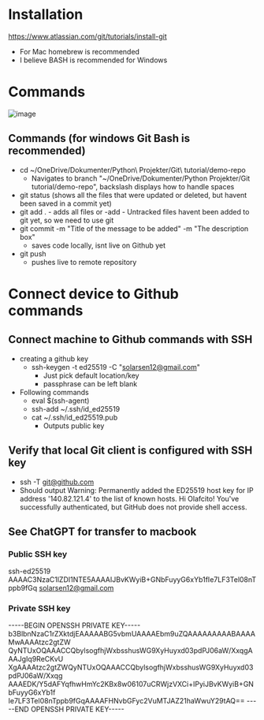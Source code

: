 # Installation
https://www.atlassian.com/git/tutorials/install-git 
- For Mac homebrew is recommended 
- I believe BASH is recommended for Windows
# Commands
![image](https://github.com/Olafcito/demo-repo/assets/122600472/03b7e91e-1feb-45ba-8eb0-9e2fea7327e5)

## Commands (for windows Git Bash is recommended)

- cd ~/OneDrive/Dokumenter/Python\ Projekter/Git\ tutorial/demo-repo
    - Navigates to branch "~/OneDrive/Dokumenter/Python Projekter/Git tutorial/demo-repo", backslash displays how to handle spaces
- git status (shows all the files that were updated or deleted, but havent been saved in a commit yet)
- git add . - adds all files or -add <file>
        - Untracked files havent been added to git yet, so we need to use git 
- git commit -m "Title of the message to be added" -m "The description box"
    - saves code locally, isnt live on Github yet
- git push 
    - pushes live to remote repository

# Connect device to Github commands
## Connect machine to Github commands with SSH
- creating a github key
    - ssh-keygen -t ed25519 -C "solarsen12@gmail.com"
        - Just pick default location/key
        - passphrase can be left blank 
- Following commands
    - eval $(ssh-agent)
    - ssh-add ~/.ssh/id_ed25519
    - cat ~/.ssh/id_ed25519.pub
        - Outputs public key

## Verify that local Git client is configured with SSH key
- ssh -T git@github.com
- Should output Warning: Permanently added the ED25519 host key for IP address '140.82.121.4' to the list of known hosts. Hi Olafcito! You've successfully authenticated, but GitHub does not provide shell access. 

## See ChatGPT for transfer to macbook

### Public SSH key
ssh-ed25519 AAAAC3NzaC1lZDI1NTE5AAAAIJBvKWyiB+GNbFuyyG6xYb1fIe7LF3Tel08nTppb9fGq solarsen12@gmail.com
### Private SSH key
-----BEGIN OPENSSH PRIVATE KEY-----
b3BlbnNzaC1rZXktdjEAAAAABG5vbmUAAAAEbm9uZQAAAAAAAAABAAAAMwAAAAtzc2gtZW
QyNTUxOQAAACCQbylsogfhjWxbsshusWG9XyHuyxd03pdPJ06aW/XxqgAAAJgIq9ReCKvU
XgAAAAtzc2gtZWQyNTUxOQAAACCQbylsogfhjWxbsshusWG9XyHuyxd03pdPJ06aW/Xxqg
AAAEDK/Y5dAFYqfhwHmYc2KBx8w06107uCRWjzVXCi+IPyiJBvKWyiB+GNbFuyyG6xYb1f
Ie7LF3Tel08nTppb9fGqAAAAFHNvbGFyc2VuMTJAZ21haWwuY29tAQ==
-----END OPENSSH PRIVATE KEY-----